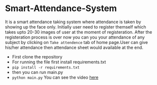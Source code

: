 # Smart-Attendance-System
It is a smart attendance taking system where attendance is taken by showing up the face only.
Initially user need to register themself which takes upto 20-30 images of user at the moment of registeration. After the registeration process is over now you can you your attendance of any subject by clicking on `Take attendence` tab of home page.User can give his/her attendance then attendance sheet would available at the end.

- First clone the repository
- For running the file first install requirements.txt
- `pip install -r requirements.txt`
- then you can run main.py
- `python main.py`
You can see the video [here](https://youtu.be/pXX4shnUhq4)
